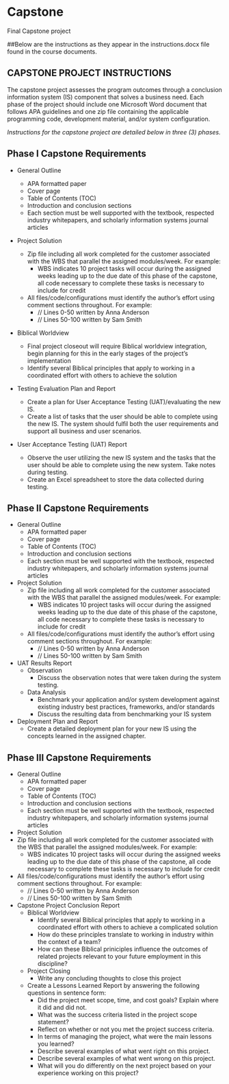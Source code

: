 # Capstone
Final Capstone project

##Below are the instructions as they appear in the instructions.docx file found in the course documents.

## **CAPSTONE PROJECT INSTRUCTIONS**

The capstone project assesses the program outcomes through a conclusion information system (IS) component that solves a business need.  Each phase of the project should include one Microsoft Word document that follows APA guidelines and one zip file containing the applicable programming code, development material, and/or system configuration.  

*Instructions for the capstone project are detailed below in three (3) phases.*

## **Phase I Capstone Requirements**

* General Outline
  * APA formatted paper
  * Cover page
  * Table of Contents (TOC)
  * Introduction and conclusion sections 
  * Each section must be well supported with the textbook, respected industry whitepapers, and scholarly information systems journal articles 

* Project Solution
  * Zip file including all work completed for the customer associated with the WBS that parallel the assigned modules/week.  For example:
    * WBS indicates 10 project tasks will occur during the assigned weeks leading up to the due date of this phase of the capstone, all code necessary to complete these tasks is necessary to include for credit
  * All files/code/configurations must identify the author’s effort using comment sections throughout.  For example:
    * // Lines 0-50 written by Anna Anderson
    * // Lines 50-100 written by Sam Smith
 * Biblical Worldview
   * Final project closeout will require Biblical worldview integration, begin planning for this in the early stages of the project’s implementation
   * Identify several Biblical principles that apply to working in a coordinated effort with others to achieve the solution
* Testing Evaluation Plan and Report
  * Create a plan for User Acceptance Testing (UAT)/evaluating the new IS.
  * Create a list of tasks that the user should be able to complete using the new IS. The system should fulfil both the user requirements and support all business and user scenarios.
* User Acceptance Testing (UAT) Report
  * Observe the user utilizing the new IS system and the tasks that the user should be able to complete using the new system. Take notes during testing.
  * Create an Excel spreadsheet to store the data collected during testing.

## **Phase II Capstone Requirements**

* General Outline
  * APA formatted paper
  * Cover page
  * Table of Contents (TOC)
  * Introduction and conclusion sections 
  * Each section must be well supported with the textbook, respected industry whitepapers, and scholarly information systems journal articles 
* Project Solution
  * Zip file including all work completed for the customer associated with the WBS that parallel the assigned modules/week.  For example:
    * WBS indicates 10 project tasks will occur during the assigned weeks leading up to the due date of this phase of the capstone, all code necessary to complete these tasks is necessary to include for credit
  * All files/code/configurations must identify the author’s effort using comment sections throughout.  For example:
    * // Lines 0-50 written by Anna Anderson
    * // Lines 50-100 written by Sam Smith
* UAT Results Report
  * Observation
    * Discuss the observation notes that were taken during the system testing.
  * Data Analysis
    * Benchmark your application and/or system development against existing industry best practices, frameworks, and/or standards
    * Discuss the resulting data from benchmarking your IS system 
* Deployment Plan and Report
  * Create a detailed deployment plan for your new IS using the concepts learned in the assigned chapter.

## **Phase III Capstone Requirements**

* General Outline
  * APA formatted paper
  * Cover page
  * Table of Contents (TOC)
  * Introduction and conclusion sections 
  * Each section must be well supported with the textbook, respected industry whitepapers, and scholarly information systems journal articles 
 * Project Solution
  * Zip file including all work completed for the customer associated with the WBS that parallel the assigned modules/week.  For example:
    * WBS indicates 10 project tasks will occur during the assigned weeks leading up to the due date of this phase of the capstone, all code necessary to complete these tasks is necessary to include for credit
  * All files/code/configurations must identify the author’s effort using comment sections throughout.  For example:
    * // Lines 0-50 written by Anna Anderson
    * // Lines 50-100 written by Sam Smith
* Capstone Project Conclusion Report
  * Biblical Worldview
    * Identify several Biblical principles that apply to working in a coordinated effort with others to achieve a complicated solution
    * How do these principles translate to working in industry within the context of a team?
    * How can these Biblical priniciples influence the outcomes of related  projects relevant to your future employment in this discipline? 
  * Project Closing
    * Write any concluding thoughts to close this project
  * Create a Lessons Learned Report by answering the following questions in sentence form:
    * Did the project meet scope, time, and cost goals?  Explain where it did and did not.
    * What was the success criteria listed in the project scope statement?
    * Reflect on whether or not you met the project success criteria.
    * In terms of managing the project, what were the main lessons you learned?
    * Describe several examples of what went right on this project.
    * Describe several examples of what went wrong on this project.
    * What will you do differently on the next project based on your experience working on this project?


